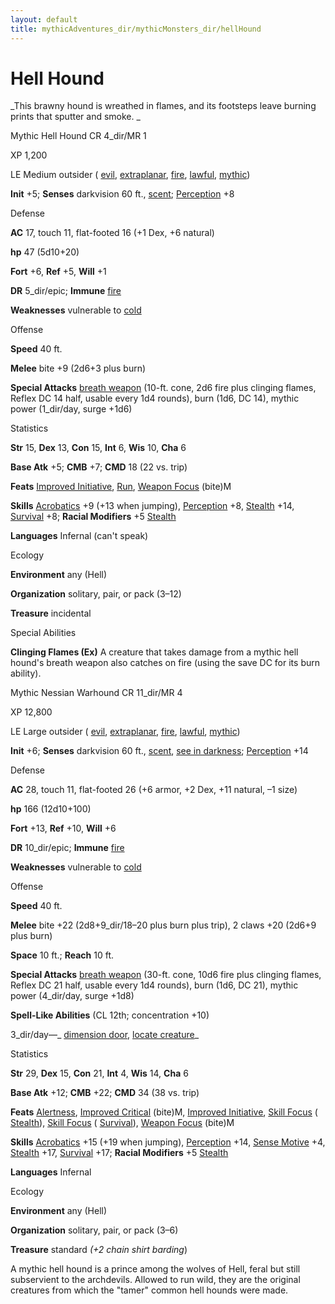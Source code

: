 ```yaml
---
layout: default
title: mythicAdventures_dir/mythicMonsters_dir/hellHound
---
```

# Hell Hound

_This brawny hound is wreathed in flames, and its footsteps leave burning prints that sputter and smoke. _

Mythic Hell Hound CR 4_dir/MR 1

XP 1,200

LE Medium outsider ( [evil](../monsters_dir/creatureTypes#_evil-subtype), [extraplanar](../monsters_dir/creatureTypes#_extraplanar-subtype), [fire](../monsters_dir/creatureTypes#_fire-subtype), [lawful](../monsters_dir/creatureTypes#_lawful-subtype), [mythic](../mythicAdventures_dir/mythicMonsters#_mythic-subtype))

**Init** +5; **Senses** darkvision 60 ft., [scent](../monsters_dir/universalMonsterRules#_scent); [Perception](../skills_dir/perception#_perception) +8

Defense

**AC** 17, touch 11, flat-footed 16 (+1 Dex, +6 natural)

**hp** 47 (5d10+20)

**Fort** +6, **Ref** +5, **Will** +1

**DR** 5_dir/epic; **Immune** [fire](../monsters_dir/creatureTypes#_fire-subtype)

**Weaknesses** vulnerable to [cold](../monsters_dir/creatureTypes#_cold-subtype)

Offense

**Speed** 40 ft.

**Melee** bite +9 (2d6+3 plus burn)

**Special Attacks** [breath weapon](../monsters_dir/universalMonsterRules#_breath-weapon) (10-ft. cone, 2d6 fire plus clinging flames, Reflex DC 14 half, usable every 1d4 rounds), burn (1d6, DC 14), mythic power (1_dir/day, surge +1d6)

Statistics

**Str** 15, **Dex** 13, **Con** 15, **Int** 6, **Wis** 10, **Cha** 6

**Base Atk** +5; **CMB** +7; **CMD** 18 (22 vs. trip)

**Feats** [Improved Initiative](../feats#_improved-initiative), [Run](../feats#_run), [Weapon Focus](../feats#_weapon-focus) (bite)M

**Skills** [Acrobatics](../skills_dir/acrobatics#_acrobatics) +9 (+13 when jumping), [Perception](../skills_dir/perception#_perception) +8, [Stealth](../skills_dir/stealth#_stealth) +14, [Survival](../skills_dir/survival#_survival) +8; **Racial Modifiers** +5 [Stealth](../skills_dir/stealth#_stealth)

**Languages** Infernal (can't speak)

Ecology

**Environment** any (Hell)

**Organization** solitary, pair, or pack (3–12)

**Treasure** incidental

Special Abilities

**Clinging Flames (Ex)** A creature that takes damage from a mythic hell hound's breath weapon also catches on fire (using the save DC for its burn ability).

Mythic Nessian Warhound CR 11_dir/MR 4

XP 12,800

LE Large outsider ( [evil](../monsters_dir/creatureTypes#_evil-subtype), [extraplanar](../monsters_dir/creatureTypes#_extraplanar-subtype), [fire](../monsters_dir/creatureTypes#_fire-subtype), [lawful](../monsters_dir/creatureTypes#_lawful-subtype), [mythic](../mythicAdventures_dir/mythicMonsters#_mythic-subtype))

**Init** +6; **Senses** darkvision 60 ft., [scent](../monsters_dir/universalMonsterRules#_scent), [see in darkness](../monsters_dir/universalMonsterRules#_see-in-darkness); [Perception](../skills_dir/perception#_perception) +14

Defense

**AC** 28, touch 11, flat-footed 26 (+6 armor, +2 Dex, +11 natural, –1 size)

**hp** 166 (12d10+100)

**Fort** +13, **Ref** +10, **Will** +6

**DR** 10_dir/epic; **Immune** [fire](../monsters_dir/creatureTypes#_fire-subtype)

**Weaknesses** vulnerable to [cold](../monsters_dir/creatureTypes#_cold-subtype)

Offense

**Speed** 40 ft.

**Melee** bite +22 (2d8+9_dir/18–20 plus burn plus trip), 2 claws +20 (2d6+9 plus burn)

**Space** 10 ft.; **Reach** 10 ft.

**Special Attacks** [breath weapon](../monsters_dir/universalMonsterRules#_breath-weapon) (30-ft. cone, 10d6 fire plus clinging flames, Reflex DC 21 half, usable every 1d4 rounds), burn (1d6, DC 21), mythic power (4_dir/day, surge +1d8)

**Spell-Like Abilities** (CL 12th; concentration +10)

3_dir/day—_ [dimension door](../spells_dir/dimensionDoor#_dimension-door), [locate creature](../spells_dir/locateCreature#_locate-creature)_

Statistics

**Str** 29, **Dex** 15, **Con** 21, **Int** 4, **Wis** 14, **Cha** 6

**Base Atk** +12; **CMB** +22; **CMD** 34 (38 vs. trip)

**Feats** [Alertness](../feats#_alertness), [Improved Critical](../mythicAdventures_dir/mythicFeats#_improved-critical-mythic) (bite)M, [Improved Initiative](../feats#_improved-initiative), [Skill Focus](../feats#_skill-focus) ( [Stealth](../skills_dir/stealth#_stealth)), [Skill Focus](../feats#_skill-focus) ( [Survival](../skills_dir/survival#_survival)), [Weapon Focus](../feats#_weapon-focus) (bite)M

**Skills** [Acrobatics](../skills_dir/acrobatics#_acrobatics) +15 (+19 when jumping), [Perception](../skills_dir/perception#_perception) +14, [Sense Motive](../skills_dir/senseMotive#_sense-motive) +4, [Stealth](../skills_dir/stealth#_stealth) +17, [Survival](../skills_dir/survival#_survival) +17; **Racial Modifiers** +5 [Stealth](../skills_dir/stealth#_stealth)

**Languages** Infernal

Ecology

**Environment** any (Hell)

**Organization** solitary, pair, or pack (3–6)

**Treasure** standard _(+2 chain shirt barding_)

A mythic hell hound is a prince among the wolves of Hell, feral but still subservient to the archdevils. Allowed to run wild, they are the original creatures from which the "tamer" common hell hounds were made.

